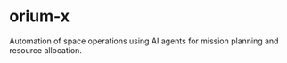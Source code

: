 # orium-x
Automation of space operations using AI agents for mission planning and resource allocation.

